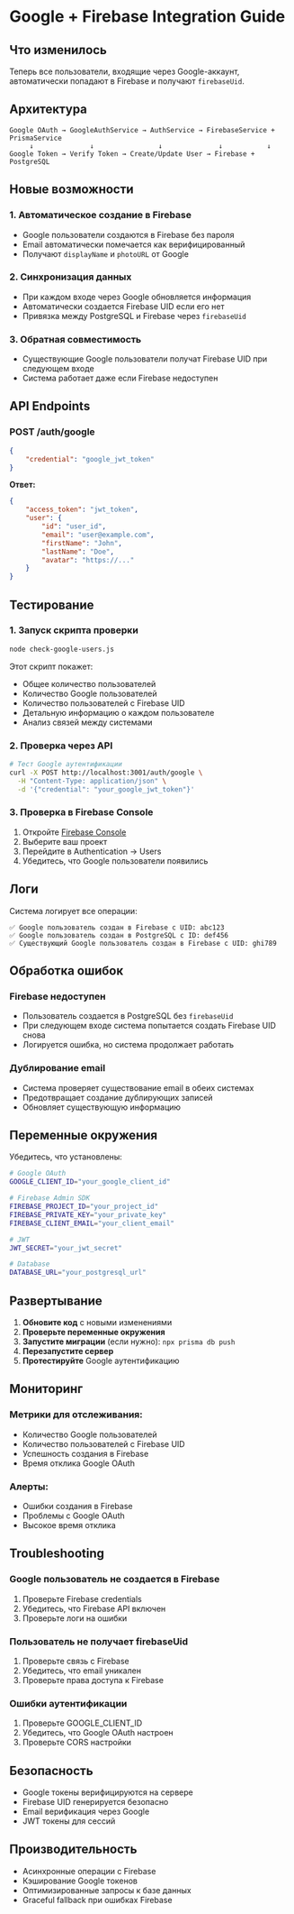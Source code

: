# Google + Firebase Integration Guide

## Что изменилось

Теперь все пользователи, входящие через Google-аккаунт, автоматически попадают в Firebase и получают `firebaseUid`.

## Архитектура

```
Google OAuth → GoogleAuthService → AuthService → FirebaseService + PrismaService
     ↓              ↓                ↓              ↓           ↓
Google Token → Verify Token → Create/Update User → Firebase + PostgreSQL
```

## Новые возможности

### 1. **Автоматическое создание в Firebase**

- Google пользователи создаются в Firebase без пароля
- Email автоматически помечается как верифицированный
- Получают `displayName` и `photoURL` от Google

### 2. **Синхронизация данных**

- При каждом входе через Google обновляется информация
- Автоматически создается Firebase UID если его нет
- Привязка между PostgreSQL и Firebase через `firebaseUid`

### 3. **Обратная совместимость**

- Существующие Google пользователи получат Firebase UID при следующем входе
- Система работает даже если Firebase недоступен

## API Endpoints

### POST /auth/google

```json
{
	"credential": "google_jwt_token"
}
```

**Ответ:**

```json
{
	"access_token": "jwt_token",
	"user": {
		"id": "user_id",
		"email": "user@example.com",
		"firstName": "John",
		"lastName": "Doe",
		"avatar": "https://..."
	}
}
```

## Тестирование

### 1. **Запуск скрипта проверки**

```bash
node check-google-users.js
```

Этот скрипт покажет:

- Общее количество пользователей
- Количество Google пользователей
- Количество пользователей с Firebase UID
- Детальную информацию о каждом пользователе
- Анализ связей между системами

### 2. **Проверка через API**

```bash
# Тест Google аутентификации
curl -X POST http://localhost:3001/auth/google \
  -H "Content-Type: application/json" \
  -d '{"credential": "your_google_jwt_token"}'
```

### 3. **Проверка в Firebase Console**

1. Откройте [Firebase Console](https://console.firebase.google.com/)
2. Выберите ваш проект
3. Перейдите в Authentication → Users
4. Убедитесь, что Google пользователи появились

## Логи

Система логирует все операции:

```
✅ Google пользователь создан в Firebase с UID: abc123
✅ Google пользователь создан в PostgreSQL с ID: def456
✅ Существующий Google пользователь создан в Firebase с UID: ghi789
```

## Обработка ошибок

### Firebase недоступен

- Пользователь создается в PostgreSQL без `firebaseUid`
- При следующем входе система попытается создать Firebase UID снова
- Логируется ошибка, но система продолжает работать

### Дублирование email

- Система проверяет существование email в обеих системах
- Предотвращает создание дублирующих записей
- Обновляет существующую информацию

## Переменные окружения

Убедитесь, что установлены:

```bash
# Google OAuth
GOOGLE_CLIENT_ID="your_google_client_id"

# Firebase Admin SDK
FIREBASE_PROJECT_ID="your_project_id"
FIREBASE_PRIVATE_KEY="your_private_key"
FIREBASE_CLIENT_EMAIL="your_client_email"

# JWT
JWT_SECRET="your_jwt_secret"

# Database
DATABASE_URL="your_postgresql_url"
```

## Развертывание

1. **Обновите код** с новыми изменениями
2. **Проверьте переменные окружения**
3. **Запустите миграции** (если нужно): `npx prisma db push`
4. **Перезапустите сервер**
5. **Протестируйте** Google аутентификацию

## Мониторинг

### Метрики для отслеживания:

- Количество Google пользователей
- Количество пользователей с Firebase UID
- Успешность создания в Firebase
- Время отклика Google OAuth

### Алерты:

- Ошибки создания в Firebase
- Проблемы с Google OAuth
- Высокое время отклика

## Troubleshooting

### Google пользователь не создается в Firebase

1. Проверьте Firebase credentials
2. Убедитесь, что Firebase API включен
3. Проверьте логи на ошибки

### Пользователь не получает firebaseUid

1. Проверьте связь с Firebase
2. Убедитесь, что email уникален
3. Проверьте права доступа к Firebase

### Ошибки аутентификации

1. Проверьте GOOGLE_CLIENT_ID
2. Убедитесь, что Google OAuth настроен
3. Проверьте CORS настройки

## Безопасность

- Google токены верифицируются на сервере
- Firebase UID генерируется безопасно
- Email верификация через Google
- JWT токены для сессий

## Производительность

- Асинхронные операции с Firebase
- Кэширование Google токенов
- Оптимизированные запросы к базе данных
- Graceful fallback при ошибках Firebase
